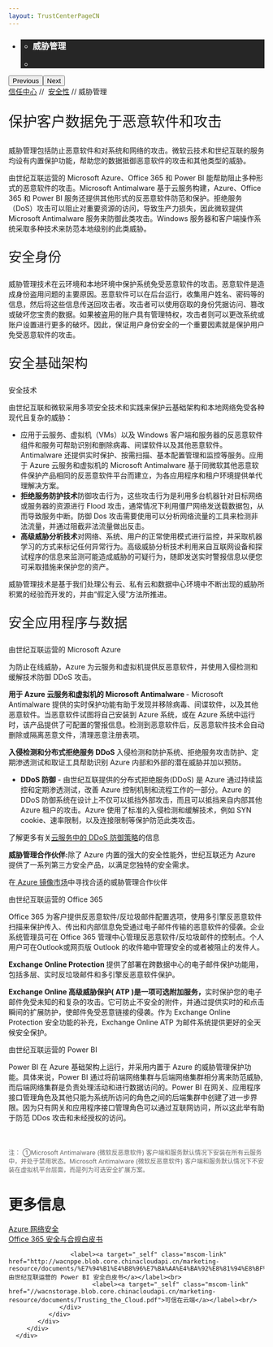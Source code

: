 ```yaml
---
layout: TrustCenterPageCN
---
```

<div class="row-fluid">
   <div class="span">
      <div>
         <div id="HeroWrapper" data-cols="1" data-view1="1" data-view2="1" data-view3="1" data-view4="1" class="row-fluid wider hero grid-container">
            <div class="span bp0-col-1-1 bp1-col-1-1 bp2-col-1-1 bp3-col-1-1">
               <div bi:type="slideshow" class="slideshow slideshow-hero hero" xmlns:bi="urn:schemas-microsoft-com:mscom:bi">
                  <ul bi:type="list" class="slides">
                     <li id="slide-1" bi:index="0" selectBi="">
                        <div class="heroitem light-foreground" bi:type="heroitem">
                           <div class="media" bi:parenttitle="t1">
                              <a href="" bi:track="False" bi:titleflag="t1" bi:index="0">
                                 <div data-picture="" data-alt="You are in control of your data" data-disable-swap-below="">
                                    <div data-src="https://c.s-microsoft.com/en-us/CMSImages/MS_TrustCenter_Privacy_Header.jpg?version=dc9c5b9b-c334-7922-892a-15c2cd65053d"></div>
                                    <noscript></noscript>
                                 </div>
                              </a>
                           </div>
                           <div class="text" bi:type="cta">
                              <div class="text-container">
                                 <div class="box" style="background: rgba(0,0,0,.85); color: #FFFFFF;">
                                    <ul bi:type="list" class="headerCaption subpageHeaderCaption">
                                       <li class="box-title">
                                          <h3 class="box-title" bi:type="title" bi:title="t1" style="color: #FFFFFF;">威胁管理</h3>
                                       </li>
                                       <li class="box-actions box-description"><a target="_self" class="mscom-link" href=""></a></li>
                                    </ul>
                                 </div>
                              </div>
                           </div>
                        </div>
                     </li>
                  </ul>
                  <div class="navigation international" bi:track="false">
                     <div class="grid-container settop" data-title-text="Go To Slide "></div>
                  </div>
                  <div class="prev-next" bi:track="false"><button class="prev"><span class="icon-left" aria-hidden="true"></span><span class="screen-reader-text">Previous</span></button><button class="next"><span class="icon-right" aria-hidden="true"></span><span class="screen-reader-text">Next</span></button></div>
                  <div id="play-pause" class="play-pause" style="display:none">
                     <div class="pause"><button id="pauseButton" class="pause_button"><span class="icon-pause" aria-hidden="true"></span><span class="screen-reader-text">Pause</span></button></div>
                     <div class="play"><button id="playButton" class="play_button"><span class="icon-play" aria-hidden="true"></span><span class="screen-reader-text">Play</span></button></div>
                  </div>
               </div>
            </div>
         </div>
         <div id="BreadcrumbWrapper" data-cols="1" data-view1="1" data-view2="1" data-view3="1" data-view4="1" class="row-fluid grid-container mscom-grid-container breadcrumbs">
            <div class="span bp0-col-1-1 bp1-col-1-1 bp2-col-1-1 bp3-col-1-1"><a target="_self" class="mscom-link" href="../default.html">信任中心</a> // 
               <a target="_self" class="mscom-link" href="../security/default.html">安全性</a> // 威胁管理
            </div>
         </div>
         <div id="ContentWrapper" data-cols="2" data-view1="1" data-view2="2" data-view3="2" data-view4="2" class="row-fluid subpageBody">
            <div class="span bp0-col-1-1 bp2-col-2-1 bp3-col-2-1 bp1-col-2-2">
               <p style="font-size:28px">保护客户数据免于恶意软件和攻击</p>
               <p>威胁管理包括防止恶意软件和对系统和网络的攻击。微软云技术和世纪互联的服务均设有内置保护功能，帮助您的数据抵御恶意软件的攻击和其他类型的威胁。</p>
               <p>由世纪互联运营的 Microsoft Azure、Office 365 和 Power BI 能帮助阻止多种形式的恶意软件的攻击。Microsoft Antimalware 基于云服务构建，Azure、Office 365 和 Power BI 服务还提供其他形式的反恶意软件防范和保护。拒绝服务（DoS）攻击可以阻止对重要资源的访问，导致生产力损失，因此微软提供 Microsoft Antimalware 服务来防御此类攻击。Windows 服务器和客户端操作系统采取多种技术来防范本地级别的此类威胁。
               </p>
               <p style="font-size:26px" id="identity_Secure">安全身份</p>
               <p>威胁管理技术在云环境和本地环境中保护系统免受恶意软件的攻击。恶意软件是造成身份盗用问题的主要原因。恶意软件可以在后台运行，收集用户姓名、密码等的信息，然后将这些信息传送回攻击者。攻击者可以使用窃取的身份凭据访问、篡改或破坏您宝贵的数据。如果被盗用的账户具有管理特权，攻击者则可以更改系统或账户设置进行更多的破坏。因此，保证用户身份安全的一个重要因素就是保护用户免受恶意软件的攻击。</p>
               <p style="font-size:26px" id="infrastructure_Secure">安全基础架构</p>
               <label>安全技术</label>
               <p>由世纪互联和微软采用多项安全技术和实践来保护云基础架构和本地网络免受各种现代且复杂的威胁：</p>
               <ul style="list-style-type:disc">
                  <li>应用于云服务、虚拟机（VMs）以及 Windows 客户端和服务器的反恶意软件组件和服务可帮助识别和删除病毒、间谍软件以及其他恶意软件。Antimalware 还提供实时保护、按需扫描、基本配置管理和监控等服务。应用于 Azure 云服务和虚拟机的 Microsoft Antimalware 基于同微软其他恶意软件保护产品相同的反恶意软件平台而建立，为各应用程序和租户环境提供单代理解决方案。</li>
                  <li><strong>拒绝服务防护技术</strong>防御攻击行为，这些攻击行为是利用多台机器针对目标网络或服务器的资源进行 Flood 攻击，通常情况下利用僵尸网络发送载数据包，从而导致服务中断。防御 Dos 攻击需要使用可以分析网络流量的工具来检测非法流量，并通过阻截非法流量做出反击。</li>
                  <li><strong>高级威胁分析技术</strong>对网络、系统、用户的正常使用模式进行监控，并采取机器学习的方式来标记任何异常行为。高级威胁分析技术利用来自互联网设备和探试程序的信息来监测可能造成威胁的可疑行为，随即发送实时警报信息以便您可采取措施来保护您的资产。</li>
               </ul>
               <p>威胁管理技术是基于我们处理公有云、私有云和数据中心环境中不断出现的威胁所积累的经验而开发的，并由“假定入侵”方法所推进。</p>
               <p style="font-size:26px" id="apps_and_data_Secure">安全应用程序与数据</p>
               <label>由世纪互联运营的 Microsoft Azure</label>
               <p>为防止在线威胁，Azure 为云服务和虚拟机提供反恶意软件，并使用入侵检测和缓解技术防御 DDoS 攻击。</p>
               <p><strong>用于 Azure 云服务和虚拟机的 Microsoft Antimalware </strong> - Microsoft Antimalware 提供的实时保护功能有助于发现并移除病毒、间谍软件，以及其他恶意软件。当恶意软件试图将自己安装到 Azure 系统，或在 Azure 系统中运行时，该产品提供了可配置的警报信息。检测到恶意软件后，反恶意软件技术会自动删除或隔离恶意文件，清理恶意注册表项。 </p>
               <p><strong>入侵检测和分布式拒绝服务 DDoS </strong>入侵检测和防护系统、拒绝服务攻击防护、定期渗透测试和取证工具帮助识别 Azure 内部和外部的潜在威胁并加以预防。</p>
               <ul style="list-style-type:disc">
                  <li><strong>DDoS 防御</strong> - 由世纪互联提供的分布式拒绝服务(DDoS) 是 Azure 通过持续监控和定期渗透测试，改善 Azure 控制机制和流程工作的一部分。Azure 的 DDoS 防御系统在设计上不仅可以抵挡外部攻击，而且可以抵挡来自内部其他 Azure 租户的攻击。Azure 使用了标准的入侵检测和缓解技术，例如 SYN cookie、速率限制，以及连接限制等保护防范此类攻击。</li>
               </ul>
               <p>
                  了解更多有关<a target="_self" class="mscom-link" href="//wacnstorage.blob.core.chinacloudapi.cn/marketing-resource/documents/Defending_Against_DDoS_Attacks_in_Cloud_Computing.pdf">云服务中的 DDoS 防御策略</a>的信息
                  </p>
               <p><strong>威胁管理合作伙伴:</strong>除了 Azure 内置的强大的安全性能外，世纪互联还为 Azure 提供了一系列第三方安全产品，以满足您独特的安全需求。</p>
               <p>在<a href="https://market.azure.cn/"> Azure 镜像市场</a>中寻找合适的威胁管理合作伙伴</p>
               <label>由世纪互联运营的 Office 365 </label>
               <p>Office 365 为客户提供反恶意软件/反垃圾邮件配置选项，使用多引擎反恶意软件扫描来保护传入、传出和内部信息免受通过电子邮件传输的恶意软件的侵袭。企业系统管理员可在 Office 365 管理中心管理反恶意软件/反垃圾邮件的控制点。个人用户可在Outlook或网页版 Outlook 的收件箱中管理安全的或者被阻止的发件人。
               </p>
               <p><strong>Exchange Online Protection </strong>提供了部署在跨数据中心的电子邮件保护功能用，包括多层、实时反垃圾邮件和多引擎反恶意软件保护。
               </p>
               <p><strong>Exchange Online 高级威胁保护( ATP )是一项可选附加服务，</strong>实时保护您的电子邮件免受未知的和复杂的攻击。它可防止不安全的附件，并通过提供实时的和点击瞬间的扩展防护，使邮件免受恶意链接的侵袭。作为 Exchange Online Protection 安全功能的补充，Exchange Online ATP 为邮件系统提供更好的全天候安全保护。
               </p>
               <label>由世纪互联运营的 Power BI</label>
               <p>Power BI 在 Azure 基础架构上运行，并采用内置于 Azure 的威胁管理保护功能。具体来说，Power BI 通过将前端网络集群与后端网络集群相分离来防范威胁,而后端网络集群是负责处理活动和进行数据访问的。Power BI 在网关、应用程序接口管理角色及其他只能为系统所访问的角色之间的后端集群中创建了进一步界限。因为只有网关和应用程序接口管理角色可以通过互联网访问，所以这此举有助于防范 DDos 攻击和未经授权的访问。</p>
               <p style="font-size:12px; color:#666666;margin-top: 50px;">注：  ①Microsoft Antimalware (微软反恶意软件) 客户端和服务默认情况下安装在所有云服务中，并处于禁用状态。Microsoft Antimalware (微软反恶意软件) 客户端和服务默认情况下不安装在虚拟机平台层面，而是列为可选安全扩展方案。</p>
            </div>
            <div class="span bp0-col-1-1 bp2-col-2-1 bp3-col-2-1 bp1-col-2-2 bp0-clear bp1-clear">
               <div id="SideBarWrapper" data-cols="1" data-view1="1" data-view2="1" data-view3="1" data-view4="1" class="row-fluid">
                  <div id="HelpfulInformation" class="span bp0-col-1-1 bp1-col-1-1 bp2-col-1-1 bp3-col-1-1">
                     <h1>更多信息</h1>
                     <label><a target="_self" class="mscom-link" href="https://wacnstorage.blob.core.chinacloudapi.cn/marketing-resource/documents/AzureNetworkSecurity_v3_Feb2015_CN_20151214.pdf">Azure 网络安全 </a></label><br/>
                     <label><a target="_self" class="mscom-link" href="../../file/Office-365-Security-and-Compliance-CN.pdf">Office 365 安全与合规白皮书</a></label><br/>

                     <label><a target="_self" class="mscom-link" href="http://wacnppe.blob.core.chinacloudapi.cn/marketing-resource/documents/%E7%94%B1%E4%B8%96%E7%BA%AA%E4%BA%92%E8%81%94%E8%BF%90%E8%90%A5%E7%9A%84%20Power%20BI%20%E5%AE%89%E5%85%A8%E7%99%BD%E7%9A%AE%E4%B9%A6_May2017.pdf">由世纪互联运营的 Power BI 安全白皮书</a></label><br>
					       <label><a target="_self" class="mscom-link" href="//wacnstorage.blob.core.chinacloudapi.cn/marketing-resource/documents/Trusting_the_Cloud.pdf">可信在云端</a></label><br/>
                  </div>
               </div>
            </div>
         </div>
      </div>
   </div>
</div>
<div class="row-fluid" data-view4="1" data-view3="1" data-view2="1" data-view1="1" data-cols="1">
   <div class="span bp0-col-1-1 bp1-col-1-1 bp2-col-1-1 bp3-col-1-1"></div>
</div>
